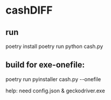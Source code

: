 # cashDIFF


## run
poetry install
poetry run python cash.py


## build for exe-onefile:
poetry run pyinstaller cash.py --onefile


help:
need config.json & geckodriver.exe
